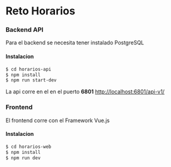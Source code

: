 # Reto Horarios

### Backend API

Para el backend se necesita tener instalado PostgreSQL

#### Instalacion
```sh
$ cd horarios-api
$ npm install
$ npm run start-dev
```
La api corre en el en el puerto **6801**  [http://localhost:6801/api-v1/](https://localhost:6801/api-v1/) 

### Frontend

El frontend corre con el Framework Vue.js

#### Instalacion
```sh
$ cd horarios-web
$ npm install
$ npm run dev
```
